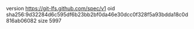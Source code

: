 version https://git-lfs.github.com/spec/v1
oid sha256:9d32284d6c595df6b23bb2bf0da46e30dcc0f328f5a93bdda18c0d816ab06082
size 5997
